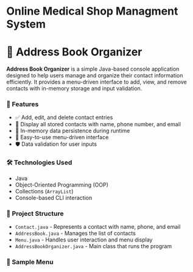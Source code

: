 # Online Medical Shop Managment System

# 📒 Address Book Organizer

**Address Book Organizer** is a simple Java-based console application designed to help users manage and organize their contact information efficiently. It provides a menu-driven interface to add, view, and remove contacts with in-memory storage and input validation.

### 🔑 Features

- ✅ Add, edit, and delete contact entries
- 📜 Display all stored contacts with name, phone number, and email
- 💾 In-memory data persistence during runtime
- 🧭 Easy-to-use menu-driven interface
- 🛡️ Data validation for user inputs

### 🛠️ Technologies Used

- Java
- Object-Oriented Programming (OOP)
- Collections (`ArrayList`)
- Console-based CLI interaction

### 📁 Project Structure

- `Contact.java` - Represents a contact with name, phone, and email
- `AddressBook.java` - Manages the list of contacts
- `Menu.java` - Handles user interaction and menu display
- `AddressBookOrganizer.java` - Main class that runs the program

### 🧪 Sample Menu



